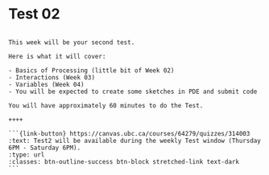 # Test 02

````{panels}

This week will be your second test.

Here is what it will cover:

- Basics of Processing (little bit of Week 02)
- Interactions (Week 03)
- Variables (Week 04)
- You will be expected to create some sketches in PDE and submit code

You will have approximately 60 minutes to do the Test.

++++ 

```{link-button} https://canvas.ubc.ca/courses/64279/quizzes/314003
:text: Test2 will be available during the weekly Test window (Thursday 6PM - Saturday 6PM).
:type: url
:classes: btn-outline-success btn-block stretched-link text-dark
```
````